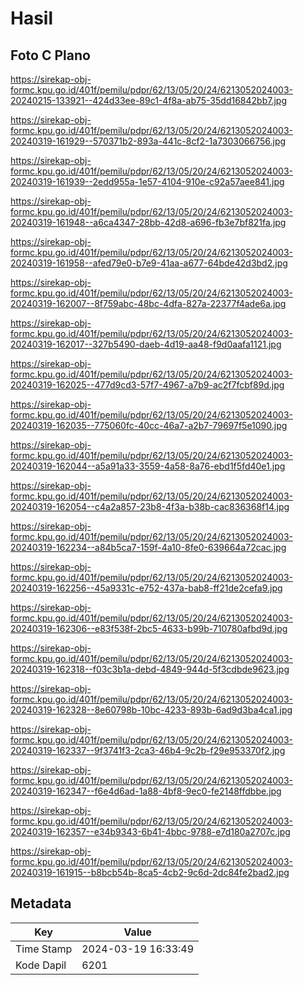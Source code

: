 # Hasil

## Foto C Plano

https://sirekap-obj-formc.kpu.go.id/401f/pemilu/pdpr/62/13/05/20/24/6213052024003-20240215-133921--424d33ee-89c1-4f8a-ab75-35dd16842bb7.jpg

https://sirekap-obj-formc.kpu.go.id/401f/pemilu/pdpr/62/13/05/20/24/6213052024003-20240319-161929--570371b2-893a-441c-8cf2-1a7303066756.jpg

https://sirekap-obj-formc.kpu.go.id/401f/pemilu/pdpr/62/13/05/20/24/6213052024003-20240319-161939--2edd955a-1e57-4104-910e-c92a57aee841.jpg

https://sirekap-obj-formc.kpu.go.id/401f/pemilu/pdpr/62/13/05/20/24/6213052024003-20240319-161948--a6ca4347-28bb-42d8-a696-fb3e7bf821fa.jpg

https://sirekap-obj-formc.kpu.go.id/401f/pemilu/pdpr/62/13/05/20/24/6213052024003-20240319-161958--afed79e0-b7e9-41aa-a677-64bde42d3bd2.jpg

https://sirekap-obj-formc.kpu.go.id/401f/pemilu/pdpr/62/13/05/20/24/6213052024003-20240319-162007--8f759abc-48bc-4dfa-827a-22377f4ade6a.jpg

https://sirekap-obj-formc.kpu.go.id/401f/pemilu/pdpr/62/13/05/20/24/6213052024003-20240319-162017--327b5490-daeb-4d19-aa48-f9d0aafa1121.jpg

https://sirekap-obj-formc.kpu.go.id/401f/pemilu/pdpr/62/13/05/20/24/6213052024003-20240319-162025--477d9cd3-57f7-4967-a7b9-ac2f7fcbf89d.jpg

https://sirekap-obj-formc.kpu.go.id/401f/pemilu/pdpr/62/13/05/20/24/6213052024003-20240319-162035--775060fc-40cc-46a7-a2b7-79697f5e1090.jpg

https://sirekap-obj-formc.kpu.go.id/401f/pemilu/pdpr/62/13/05/20/24/6213052024003-20240319-162044--a5a91a33-3559-4a58-8a76-ebd1f5fd40e1.jpg

https://sirekap-obj-formc.kpu.go.id/401f/pemilu/pdpr/62/13/05/20/24/6213052024003-20240319-162054--c4a2a857-23b8-4f3a-b38b-cac836368f14.jpg

https://sirekap-obj-formc.kpu.go.id/401f/pemilu/pdpr/62/13/05/20/24/6213052024003-20240319-162234--a84b5ca7-159f-4a10-8fe0-639664a72cac.jpg

https://sirekap-obj-formc.kpu.go.id/401f/pemilu/pdpr/62/13/05/20/24/6213052024003-20240319-162256--45a9331c-e752-437a-bab8-ff21de2cefa9.jpg

https://sirekap-obj-formc.kpu.go.id/401f/pemilu/pdpr/62/13/05/20/24/6213052024003-20240319-162306--e83f538f-2bc5-4633-b99b-710780afbd9d.jpg

https://sirekap-obj-formc.kpu.go.id/401f/pemilu/pdpr/62/13/05/20/24/6213052024003-20240319-162318--f03c3b1a-debd-4849-944d-5f3cdbde9623.jpg

https://sirekap-obj-formc.kpu.go.id/401f/pemilu/pdpr/62/13/05/20/24/6213052024003-20240319-162328--8e60798b-10bc-4233-893b-6ad9d3ba4ca1.jpg

https://sirekap-obj-formc.kpu.go.id/401f/pemilu/pdpr/62/13/05/20/24/6213052024003-20240319-162337--9f3741f3-2ca3-46b4-9c2b-f29e953370f2.jpg

https://sirekap-obj-formc.kpu.go.id/401f/pemilu/pdpr/62/13/05/20/24/6213052024003-20240319-162347--f6e4d6ad-1a88-4bf8-9ec0-fe2148ffdbbe.jpg

https://sirekap-obj-formc.kpu.go.id/401f/pemilu/pdpr/62/13/05/20/24/6213052024003-20240319-162357--e34b9343-6b41-4bbc-9788-e7d180a2707c.jpg

https://sirekap-obj-formc.kpu.go.id/401f/pemilu/pdpr/62/13/05/20/24/6213052024003-20240319-161915--b8bcb54b-8ca5-4cb2-9c6d-2dc84fe2bad2.jpg


## Metadata

| Key        | Value               |
| ---------- | ------------------- |
| Time Stamp | 2024-03-19 16:33:49 |
| Kode Dapil | 6201                |



